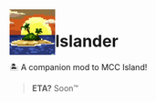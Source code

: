 <!--suppress CheckImageSize -->
<img align="left" width="80" height="80" src="fabric/src/main/resources/icon.png" alt="Mod logo">

# Islander

🏝️ A companion mod to MCC Island!

> **ETA?** Soon™️